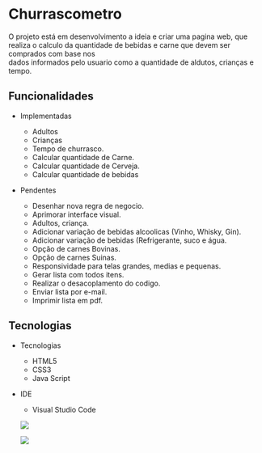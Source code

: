 # Churrascometro

O projeto está em desenvolvimento a ideia e criar uma pagina web, que realiza o calculo da quantidade de bebidas e carne que devem ser comprados com base nos  
dados informados pelo usuario como a quantidade de aldutos, crianças e tempo. 

## Funcionalidades

+ Implementadas
    + Adultos
    + Crianças
    + Tempo de churrasco.
    + Calcular quantidade de Carne. 
    + Calcular quantidade de Cerveja. 
    + Calcular quantidade de bebidas 
    
+ Pendentes
    + Desenhar nova regra de negocio.
    + Aprimorar interface visual.
    + Adultos, criança.
    + Adicionar variação de bebidas alcoolicas (Vinho, Whisky, Gin).
    + Adicionar variação de bebidas (Refrigerante, suco e água.
    + Opção de carnes Bovinas.
    + Opção de carnes Suinas.
    + Responsividade para telas grandes, medias e pequenas.
    + Gerar lista com todos itens. 
    + Realizar o desacoplamento do codigo.
    * Enviar lista por e-mail.
    * Imprimir lista em pdf.
    
## Tecnologias 
                

+ Tecnologias
    + HTML5
    + CSS3
    + Java Script
    
+ IDE
    + Visual Studio Code  
        
   ![](https://i.postimg.cc/ryYkZRdr/Screenshot-5.png)
   
   ![](https://i.postimg.cc/2SRggQCV/Screenshot-5.png)
